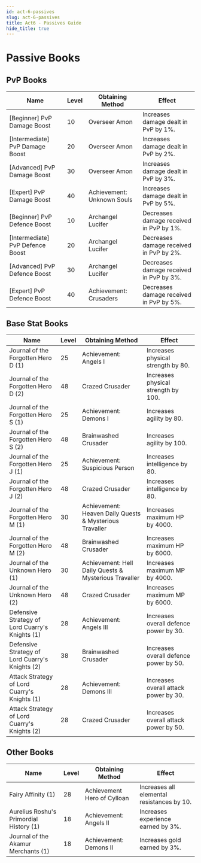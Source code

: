 ```yaml
---
id: act-6-passives
slug: act-6-passives
title: Act6 - Passives Guide
hide_title: true
---
```


# Passive Books

## PvP Books

| Name | Level | Obtaining Method  | Effect |
| --- | --- | --- | --- |
| [Beginner] PvP Damage Boost | 10 | Overseer Amon | Increases damage dealt in PvP by 1%.|
| [Intermediate] PvP Damage Boost | 20 | Overseer Amon | Increases damage dealt in PvP by 2%.|
| [Advanced] PvP Damage Boost | 30 | Overseer Amon | Increases damage dealt in PvP by 3%.|
| [Expert] PvP Damage Boost | 40 | Achievement: Unknown Souls | Increases damage dealt in PvP by 5%.|
| [Beginner] PvP Defence Boost | 10 | Archangel Lucifer | Decreases damage received in PvP by 1%.|
| [Intermediate] PvP Defence Boost | 20 | Archangel Lucifer | Decreases damage received in PvP by 2%.|
| [Advanced] PvP Defence Boost | 30 | Archangel Lucifer | Decreases damage received in PvP by 3%.|
| [Expert] PvP Defence Boost | 40 | Achievement: Crusaders | Decreases damage received in PvP by 5%.|

## Base Stat Books

| Name | Level | Obtaining Method | Effect |
| --- | --- | --- | --- |
| Journal of the Forgotten Hero D (1) | 25 | Achievement: Angels I | Increases physical strength by 80.|
| Journal of the Forgotten Hero D (2) | 48 | Crazed Crusader | Increases physical strength by 100.|
| Journal of the Forgotten Hero S (1) | 25 | Achievement: Demons I | Increases agility by 80.|
| Journal of the Forgotten Hero S (2) | 48 | Brainwashed Crusader | Increases agility by 100.|
| Journal of the Forgotten Hero J (1) | 25 | Achievement: Suspicious Person | Increases intelligence by 80.|
| Journal of the Forgotten Hero J (2) | 48 | Crazed Crusader | Increases intelligence by 80.|
| Journal of the Forgotten Hero M (1) | 30 | Achievement: Heaven Daily Quests & Mysterious Travaller | Increases maximum HP by 4000.|
| Journal of the Forgotten Hero M (2) | 48 | Brainwashed Crusader | Increases maximum HP by 6000.|
| Journal of the Unknown Hero (1) | 30 | Achievement: Hell Daily Quests & Mysterious Travaller | Increases maximum MP by 4000.|
| Journal of the Unknown Hero (2) | 48 | Crazed Crusader | Increases maximum MP by 6000.|
| Defensive Strategy of Lord Cuarry's Knights (1) | 28 | Achievement: Angels III | Increases overall defence power by 30.|
| Defensive Strategy of Lord Cuarry's Knights (2) | 38 | Brainwashed Crusader | Increases overall defence power by 50.|
| Attack Strategy of Lord Cuarry's Knights (1) | 28 | Achievement: Demons III | Increases overall attack power by 30.|
| Attack Strategy of Lord Cuarry's Knights (2) | 28 | Crazed Crusader | Increases overall attack power by 50.|

## Other Books

| Name  | Level | Obtaining Method | Effect |
| --- | --- | --- | --- |
| Fairy Affinity (1) | 28 | Achievement Hero of Cylloan | Increases all elemental resistances by 10.|
| Aurelius Roshu's Primordial History (1) | 18 | Achievement: Angels II | Increases experience earned by 3%.|
| Journal of the Akamur Merchants (1) | 18 | Achievement: Demons II | Increases gold earned by 3%.|
